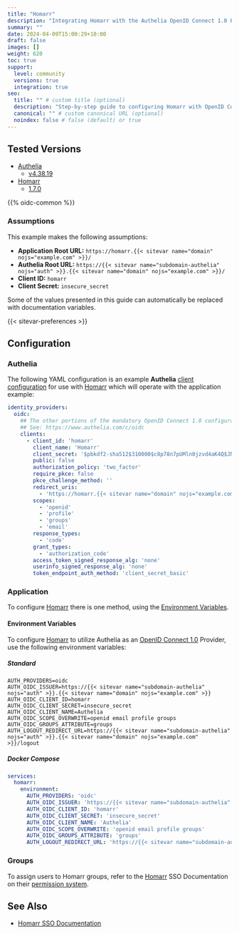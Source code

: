 ```yaml
---
title: "Homarr"
description: "Integrating Homarr with the Authelia OpenID Connect 1.0 Provider."
summary: ""
date: 2024-04-09T15:00:29+10:00
draft: false
images: []
weight: 620
toc: true
support:
  level: community
  versions: true
  integration: true
seo:
  title: "" # custom title (optional)
  description: "Step-by-step guide to configuring Homarr with OpenID Connect 1.0 for secure SSO. Enhance your login flow using Authelia’s modern identity management."
  canonical: "" # custom canonical URL (optional)
  noindex: false # false (default) or true
---
```


## Tested Versions

- [Authelia]
  - [v4.38.19](https://github.com/authelia/authelia/releases/tag/v4.38.19)
- [Homarr]
  - [1.7.0](https://github.com/homarr-labs/homarr/releases/tag/v1.7.0)

{{% oidc-common %}}

### Assumptions

This example makes the following assumptions:

- __Application Root URL:__ `https://homarr.{{< sitevar name="domain" nojs="example.com" >}}/`
- __Authelia Root URL:__ `https://{{< sitevar name="subdomain-authelia" nojs="auth" >}}.{{< sitevar name="domain" nojs="example.com" >}}/`
- __Client ID:__ `homarr`
- __Client Secret:__ `insecure_secret`

Some of the values presented in this guide can automatically be replaced with documentation variables.

{{< sitevar-preferences >}}

## Configuration

### Authelia

The following YAML configuration is an example __Authelia__ [client configuration] for use with [Homarr] which will
operate with the application example:

```yaml {title="configuration.yml"}
identity_providers:
  oidc:
    ## The other portions of the mandatory OpenID Connect 1.0 configuration go here.
    ## See: https://www.authelia.com/c/oidc
    clients:
      - client_id: 'homarr'
        client_name: 'Homarr'
        client_secret: '$pbkdf2-sha512$310000$c8p78n7pUMln0jzvd4aK4Q$JNRBzwAo0ek5qKn50cFzzvE9RXV88h1wJn5KGiHrD0YKtZaR/nCb2CJPOsKaPK0hjf.9yHxzQGZziziccp6Yng'  # The digest of 'insecure_secret'.
        public: false
        authorization_policy: 'two_factor'
        require_pkce: false
        pkce_challenge_method: ''
        redirect_uris:
          - 'https://homarr.{{< sitevar name="domain" nojs="example.com" >}}/api/auth/callback/oidc'
        scopes:
          - 'openid'
          - 'profile'
          - 'groups'
          - 'email'
        response_types:
          - 'code'
        grant_types:
          - 'authorization_code'
        access_token_signed_response_alg: 'none'
        userinfo_signed_response_alg: 'none'
        token_endpoint_auth_method: 'client_secret_basic'
```

### Application

To configure [Homarr] there is one method, using the [Environment Variables](#environment-variables).

#### Environment Variables

To configure [Homarr] to utilize Authelia as an [OpenID Connect 1.0] Provider, use the following environment variables:

##### Standard

```shell {title=".env"}
AUTH_PROVIDERS=oidc
AUTH_OIDC_ISSUER=https://{{< sitevar name="subdomain-authelia" nojs="auth" >}}.{{< sitevar name="domain" nojs="example.com" >}}
AUTH_OIDC_CLIENT_ID=homarr
AUTH_OIDC_CLIENT_SECRET=insecure_secret
AUTH_OIDC_CLIENT_NAME=Authelia
AUTH_OIDC_SCOPE_OVERWRITE=openid email profile groups
AUTH_OIDC_GROUPS_ATTRIBUTE=groups
AUTH_LOGOUT_REDIRECT_URL=https://{{< sitevar name="subdomain-authelia" nojs="auth" >}}.{{< sitevar name="domain" nojs="example.com" >}}/logout
```

##### Docker Compose

```yaml {title="compose.yml"}
services:
  homarr:
    environment:
      AUTH_PROVIDERS: 'oidc'
      AUTH_OIDC_ISSUER: 'https://{{< sitevar name="subdomain-authelia" nojs="auth" >}}.{{< sitevar name="domain" nojs="example.com" >}}'
      AUTH_OIDC_CLIENT_ID: 'homarr'
      AUTH_OIDC_CLIENT_SECRET: 'insecure_secret'
      AUTH_OIDC_CLIENT_NAME: 'Authelia'
      AUTH_OIDC_SCOPE_OVERWRITE: 'openid email profile groups'
      AUTH_OIDC_GROUPS_ATTRIBUTE: 'groups'
      AUTH_LOGOUT_REDIRECT_URL: 'https://{{< sitevar name="subdomain-authelia" nojs="auth" >}}.{{< sitevar name="domain" nojs="example.com" >}}/logout'
```

### Groups

To assign users to Homarr groups, refer to the [Homarr] SSO Documentation on their [permission system](https://homarr.dev/docs/advanced/single-sign-on/#permission-system).

## See Also

- [Homarr SSO Documentation](https://homarr.dev/docs/advanced/single-sign-on/)

[Authelia]: https://www.authelia.com
[Homarr]: https://homarr.dev
[OpenID Connect 1.0]: ../../openid-connect/introduction.md
[client configuration]: ../../../configuration/identity-providers/openid-connect/clients.md
